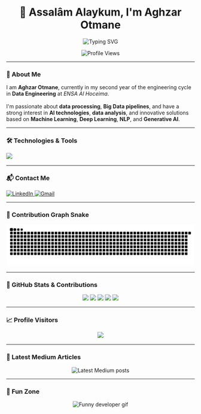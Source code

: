<h1 align="center">👋 Assalâm Alaykum, I'm Aghzar Otmane</h1>


<p align="center">
  <img src="https://readme-typing-svg.demolab.com?font=Fira+Code&pause=1000&color=3B82F6&center=true&vCenter=true&multiline=true&width=600&height=70&lines=Data+Engineer+in+the+Making;AI+%7C+Big+Data+%7C+ML+%7C+NLP+%7C+DL+Enthusiast;Crafting+intelligent+data+solutions..." alt="Typing SVG" />
</p>




<p align="center">
  <img src="https://komarev.com/ghpvc/?username=otmane-data&style=flat-square&color=blue" alt="Profile Views" />
</p>

---

### 📌 About Me

<p align="left">
I am <strong>Aghzar Otmane</strong>, currently in my second year of the engineering cycle in <strong>Data Engineering</strong> at <em>ENSA Al Hoceima</em>.<br><br>
I'm passionate about <strong>data processing</strong>, <strong>Big Data pipelines</strong>, and have a strong interest in <strong>AI technologies</strong>, <strong>data analysis</strong>, and innovative solutions based on <strong>Machine Learning</strong>, <strong>Deep Learning</strong>, <strong>NLP</strong>, and <strong>Generative AI</strong>.
</p>

---

### 🛠️ Technologies & Tools

<div align="left">
  <img src="https://skillicons.dev/icons?i=java,c,python,bash,mysql,postgres,flask,fastapi,grafana,prometheus,spring,tensorflow,numpy,pandas,oracle,mongodb,apachekafka,docker,kubernetes,git,github,linux" />
</div>

---

### 📬 Contact Me

<div align="left">
  <a href="https://www.linkedin.com/in/otmane-aghzar/" target="_blank">
    <img src="https://img.shields.io/badge/LinkedIn-Otmane%20Aghzar-blue?style=for-the-badge&logo=linkedin" alt="LinkedIn" />
  </a>
  <a href="mailto:aghzarotmane2002@gmail.com" target="_blank">
    <img src="https://img.shields.io/badge/Gmail-aghzarotmane2002@gmail.com-D14836?style=for-the-badge&logo=gmail&logoColor=white" alt="Gmail" />
  </a>
</div>

---

### 🐍 Contribution Graph Snake

<img src="https://raw.githubusercontent.com/otmane-data/otmane-data/output/snake.svg" alt="Snake animation" />


---

### 👾 GitHub Stats & Contributions

<div align="center">
  <img src="https://github-readme-stats.vercel.app/api?username=otmane-data&show_icons=true&theme=dracula" height="150" />
  <img src="https://github-readme-stats.vercel.app/api/top-langs?username=otmane-data&layout=compact&theme=dracula" height="150" />
  <img src="https://streak-stats.demolab.com?user=otmane-data&theme=dracula&hide_border=false&border_radius=5" height="150" />
  <img src="https://github-profile-trophy.vercel.app/?username=otmane-data&theme=dracula&no-bg=false&no-frame=false" height="150" />
  <img src="https://github-readme-activity-graph.vercel.app/graph?username=otmane-data&theme=react&area=true" height="300" />
</div>

---

### 📈 Profile Visitors

<div align="center">
  <img src="https://profile-counter.glitch.me/otmane-data/count.svg?" />
</div>

---

### 📰 Latest Medium Articles

<div align="center">
  <img src="https://github-read-medium-git-main.pahlevikun.vercel.app/latest?limit=4&username=otmane-data&theme=vue-dark" alt="Latest Medium posts" />
</div>

---

### 🎉 Fun Zone

<div align="center">
  <img height="200" src="https://i.imgflip.com/65efzo.gif" alt="Funny developer gif" />
</div>
